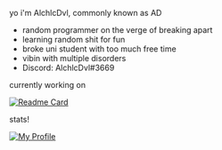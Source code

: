 yo i'm AlchlcDvl, commonly known as AD
- random programmer on the verge of breaking apart
- learning random shit for fun
- broke uni student with too much free time
- vibin with multiple disorders
- Discord: AlchlcDvl#3669

currently working on

[![Readme Card](https://github-readme-stats.vercel.app/api/pin/?username=alchlcdvl&repo=townofusreworked&theme=midnight-purple)](https://github.com/AlchlcDvl/TownOfUsReworked)

stats!

[![My Profile](https://github-readme-stats.vercel.app/api?username=alchlcdvl&theme=midnight-purple&count_private=true&show_icons=true)](#)
